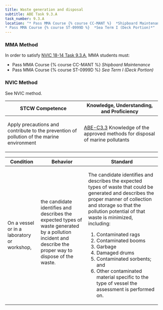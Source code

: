 ```yaml
---
title: Waste generation and disposal
subtitle: ABE Task 9.3.A 
task_number: 9.3.A
location: "* Pass MMA Course {% course CC-MANT %}  *Shipboard Maintenance*
* Pass MMA Course {% course ST-0999D %}  *Sea Term I (Deck Portion)*" 
---
```



### MMA Method

In order to satisfy  [NVIC 18-14  Task  9.3.A]({{site.baseurl}}/assets/images/nvic-18-14.pdf), MMA students must:

* Pass MMA Course {% course CC-MANT %}  *Shipboard Maintenance*
* Pass MMA Course {% course ST-0999D %}  *Sea Term I (Deck Portion)*


### NVIC Method

<a onclick="togglevisibility('nvic_methods')" >See NVIC method.</a>

<div id='nvic_methods' class='hide'>

<table>
<thead>
<tr>
<th class='forty'> STCW Competence </th>
<th class='sixty'> Knowledge, Understanding, and Proficiency </th>
</tr>
</thead>




<tbody>
<tr><td markdown='1'>

Apply precautions and contribute to the prevention of pollution of the marine environment

</td><td markdown='1'>

[ABE-C3.3]({{site.baseurl}}/tables/35.html#ABE-C3.3) Knowledge of the approved methods for disposal of marine pollutants

</td></tr>


</tbody>
</table>


<table>
<thead>
<tr><th class='twenty'>  Condition </th><th class='twenty'> Behavior </th><th  class='sixty'>Standard </th></tr>
</thead>
<tbody >



<tr><td markdown='1'>

On a vessel or in a laboratory or workshop,

</td><td markdown='1'>

the candidate identifies and describes the expected types of waste generated by a pollution incident and describe the proper way to dispose of the waste.

<br>

<div class="tooltip">
<span class="tooltiptext">
</span>
</div>


</td><td markdown='1'>

The candidate identifies and describes the expected types of waste that could be generated and describes the proper manner of collection and storage so that the pollution potential of that waste is minimized, including: 

1. Contaminated rags
2. Contaminated booms
3. Garbage
4. Damaged drums
5. Contaminated sorbents; and 
6. Other contaminated material specific to the type of vessel the assessment is performed on. 

</td></tr>
</tbody>
</table>
</div>
